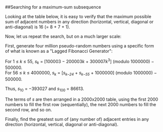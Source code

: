 ##Searching for a maximum-sum subsequence

Looking at the table below, it is easy to verify that the maximum possible sum of adjacent numbers in any direction (horizontal, vertical, diagonal or anti-diagonal) <span style="white-space:nowrap;">is 16 (= 8 + 7 + 1).</span>

Now, let us repeat the search, but on a much larger scale:

First, generate four million pseudo-random numbers using a specific form of what is known as a &quot;Lagged Fibonacci Generator&quot;:

For 1 &#x2264; <i>k</i> &#x2264; 55, <i>s</i><sub><i>k</i></sub> = [100003 &#x2212; 200003<i>k</i> + 300007<i>k</i><sup>3</sup>] (modulo 1000000) &#x2212; 500000.<br>
For 56 &#x2264; <i>k</i> &#x2264; 4000000, <i>s</i><sub><i>k</i></sub> = [<i>s</i><sub><i>k&#x2212;24</i></sub> + <i>s</i><sub><i>k&#x2212;55</i></sub> + 1000000] (modulo 1000000) &#x2212; 500000.

Thus, <i>s</i><sub>10</sub> = &#x2212;393027 and <i>s</i><sub>100</sub> = 86613.

The terms of <i>s</i> are then arranged in a 2000x2000 table, using the first 2000 numbers to fill the first row (sequentially), the next 2000 numbers to fill the second row, and so on.

Finally, find the greatest sum of (any number of) adjacent entries in any direction (horizontal, vertical, diagonal or anti-diagonal).
